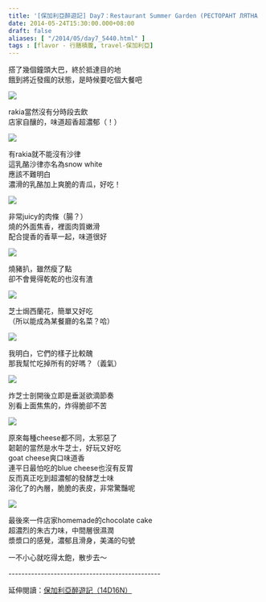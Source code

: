 ```yaml
---
title: '[保加利亞醉遊記] Day7：Restaurant Summer Garden (РЕСТОРАНТ ЛЯТНА ГРАДИНА)'
date: 2014-05-24T15:30:00.000+08:00
draft: false
aliases: [ "/2014/05/day7_5440.html" ]
tags : [flavor - 行膳積腹, travel-保加利亞]
---
```


搭了幾個鐘頭大巴，終於抵達目的地  
餓到將近發瘋的狀態，是時候要吃個大餐吧  

![](/images/bulgaria7d1.jpg)

rakia當然沒有分時段去飲  
店家自釀的，味道超香超濃郁（！）  

![](/images/bulgaria7d2.jpg)

有rakia就不能沒有沙律  
這乳酪沙律亦名為snow white  
應該不難明白  
濃滑的乳酪加上爽脆的青瓜，好吃！  

![](/images/bulgaria7d3.jpg)

非常juicy的肉條（腸？）  
燒的外面焦香，裡面肉質嫩滑  
配合提香的香草一起，味道很好  

![](/images/bulgaria7d4.jpg)

燒豬扒，雖然瘦了點  
卻不會覺得乾乾的也沒有渣  

![](/images/bulgaria7d5.jpg)

芝士焗西蘭花，簡單又好吃  
（所以能成為某餐廳的名菜？哈）  

![](/images/bulgaria7d6.jpg)

我明白，它們的樣子比較醜  
那我幫忙吃掉所有的好嗎？（義氣）  

![](/images/bulgaria7d7.jpg)

炸芝士剖開後立即是垂涎欲滴節奏  
別看上面焦焦的，炸得脆卻不苦  

![](/images/bulgaria7d8.jpg)

原來每種cheese都不同，太邪惡了  
韌韌的當然是水牛芝士，好玩又好吃  
goat cheese爽口味道香  
連平日最怕吃的blue cheese也沒有反胃  
反而真正吃到超濃郁的發酵芝士味  
溶化了的內層，脆脆的表皮，非常驚豔呢  

![](/images/bulgaria7d9.jpg)

最後來一件店家homemade的chocolate cake  
超濃烈的朱古力味，中間層很濕潤  
漿漿口的感覺，濃郁且滑身，美滿的句號  
  
一不小心就吃得太飽，散步去～  
  
\-----------------------------------------------  
  
延伸閱讀：[保加利亞醉遊記（14D16N）](https://hidie.net/bulgaria14d16n/)
